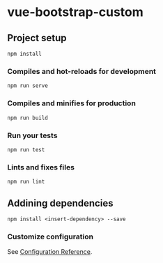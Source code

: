 # vue-bootstrap-custom

## Project setup
```
npm install
```

### Compiles and hot-reloads for development
```
npm run serve
```

### Compiles and minifies for production
```
npm run build
```

### Run your tests
```
npm run test
```

### Lints and fixes files
```
npm run lint
```

## Addining dependencies
```
npm install <insert-dependency> --save
```

### Customize configuration
See [Configuration Reference](https://cli.vuejs.org/config/).
